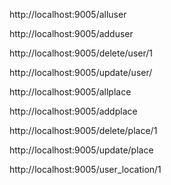 
<!-- all user api link example-->

http://localhost:9005/alluser

http://localhost:9005/adduser

http://localhost:9005/delete/user/1

http://localhost:9005/update/user/


<!-- all palce api link example-->

http://localhost:9005/allplace

http://localhost:9005/addplace

http://localhost:9005/delete/place/1

http://localhost:9005/update/place


<!-- location from user -->

http://localhost:9005/user_location/1

